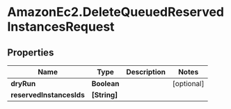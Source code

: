 # AmazonEc2.DeleteQueuedReservedInstancesRequest

## Properties

Name | Type | Description | Notes
------------ | ------------- | ------------- | -------------
**dryRun** | **Boolean** |  | [optional] 
**reservedInstancesIds** | **[String]** |  | 


